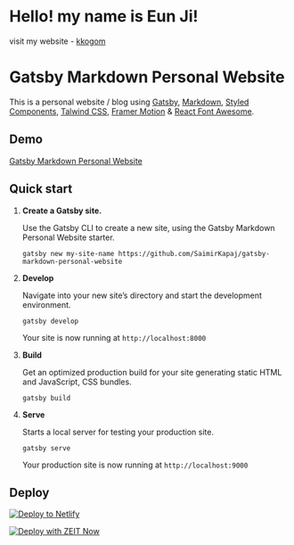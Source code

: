 # Hello! my name is Eun Ji!

visit my website - [kkogom](https://hardcore-snyder-6f1316.netlify.app/)

# Gatsby Markdown Personal Website

This is a personal website / blog using [Gatsby](https://www.gatsbyjs.org/), [Markdown](https://www.markdownguide.org/), [Styled Components](https://styled-components.com/), [Talwind CSS](https://tailwindcss.com/), [Framer Motion](https://www.framer.com/motion/) & [React Font Awesome](https://github.com/FortAwesome/react-fontawesome).

## Demo

[Gatsby Markdown Personal Website](https://gatsby-markdown-personal-website.netlify.app/)

## Quick start

1.  **Create a Gatsby site.**

    Use the Gatsby CLI to create a new site, using the Gatsby Markdown Personal Website starter.

    ```shell
    gatsby new my-site-name https://github.com/SaimirKapaj/gatsby-markdown-personal-website
    ```

2.  **Develop**

    Navigate into your new site’s directory and start the development environment.

    ```shell
    gatsby develop
    ```

    Your site is now running at `http://localhost:8000`

3.  **Build**

    Get an optimized production build for your site generating static HTML and JavaScript, CSS bundles.

    ```shell
    gatsby build
    ```

4.  **Serve**

    Starts a local server for testing your production site.

    ```shell
    gatsby serve
    ```

    Your production site is now running at `http://localhost:9000`

## Deploy

[![Deploy to Netlify](https://www.netlify.com/img/deploy/button.svg)](https://app.netlify.com/start/deploy?repository=https://github.com/SaimirKapaj/gatsby-markdown-personal-website)

[![Deploy with ZEIT Now](https://zeit.co/button)](https://zeit.co/import/project?template=https://github.com/SaimirKapaj/gatsby-markdown-personal-website)
